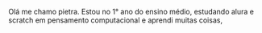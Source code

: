 Olá me chamo pietra.
Estou no 1° ano do ensino médio,
estudando alura e scratch em pensamento computacional
e aprendi muitas coisas, 
